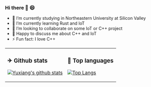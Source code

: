 ### Hi there 👋 😄

- 🔭 I’m currently studying in Northeastern University at Silicon Valley
- 🌱 I’m currently learning Rust and IoT
- 👯 I’m looking to collaborate on some IoT or C++ project
- 💬 Happy to discuss me about C++ and IoT
- ⚡ Fun fact: I love C++



<table>
<tr>
<td valign="top" width="54%">

### ✈ Github stats

[![Yuxiang's github stats](https://github-readme-stats.vercel.app/api?username=Taowyoo&show_icons=true&line_height=21&show_icons=true&theme=tokyonight)](https://github.com/anuraghazra/github-readme-stats)

</td>

<td valign="top" width="46%">

### 📕 Top languages

[![Top Langs](https://github-readme-stats.vercel.app/api/top-langs/?username=Taowyoo&show_icons=true&layout=compact&theme=vue)](https://github.com/anuraghazra/github-readme-stats)

</td>
</tr>
